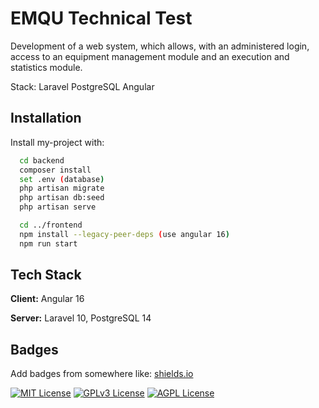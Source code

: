# EMQU Technical Test

Development of a web system, which allows, with an administered login, access to an equipment management module and an execution and statistics module.

Stack:
  Laravel
  PostgreSQL 
  Angular 

## Installation

Install my-project with:

```bash
  cd backend 
  composer install
  set .env (database)
  php artisan migrate
  php artisan db:seed
  php artisan serve

  cd ../frontend 
  npm install --legacy-peer-deps (use angular 16)
  npm run start
```
    
## Tech Stack

**Client:** Angular 16

**Server:** Laravel 10, PostgreSQL 14


## Badges

Add badges from somewhere like: [shields.io](https://shields.io/)

[![MIT License](https://img.shields.io/badge/License-MIT-green.svg)](https://choosealicense.com/licenses/mit/)
[![GPLv3 License](https://img.shields.io/badge/License-GPL%20v3-yellow.svg)](https://opensource.org/licenses/)
[![AGPL License](https://img.shields.io/badge/license-AGPL-blue.svg)](http://www.gnu.org/licenses/agpl-3.0)

